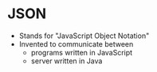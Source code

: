 # JSON

- Stands for "JavaScript Object Notation"
- Invented to communicate between
	- programs written in JavaScript
	- server written in Java




